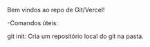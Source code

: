 Bem vindos ao repo de Git/Vercel!

-Comandos úteis:

git init: Cria um repositório local do git na pasta.
